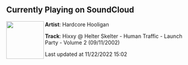 ## Currently Playing on SoundCloud

[<img align="left" width="100" src="https://i1.sndcdn.com/artworks-6zxlT44RyfXhVqW3-G8YhDw-t500x500.jpg">](https://soundcloud.com/user-268116528/hixxy-helter-skelter-human-1)

**Artist**: Hardcore Hooligan 

**Track**: Hixxy @ Helter Skelter - Human Traffic - Launch Party - Volume 2 (09/11/2002)

Last updated at 11/22/2022 15:02
